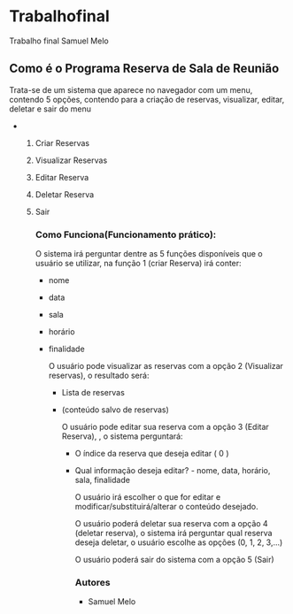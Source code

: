 # Trabalhofinal
Trabalho final Samuel Melo

## Como é o Programa Reserva de Sala de Reunião
 Trata-se de um sistema que aparece no navegador com um menu, contendo 5 opções, contendo para a criação de reservas, visualizar, editar, deletar e sair do menu
- 1. Criar Reservas
  2. Visualizar Reservas
  3. Editar Reserva
  4. Deletar Reserva
  5. Sair
 
     ### Como Funciona(Funcionamento prático):
     O sistema irá perguntar dentre as 5 funções disponíveis que o usuário se utilizar, na função 1 (criar Reserva) irá conter:
     - nome
     - data
     - sala
     - horário
     - finalidade

       O usuário pode visualizar as reservas com a opção 2 (Visualizar reservas), o resultado será:
       - Lista de reservas
       - (conteúdo salvo de reservas)
      
         O usuário pode editar sua reserva com a opção 3 (Editar Reserva), , o sistema perguntará:
         - O índice da reserva que deseja editar ( 0 )
         - Qual informação deseja editar? - nome, data, horário, sala, finalidade
        
           O usuário irá escolher o que for editar e modificar/substituirá/alterar o conteúdo desejado.

           O usuário poderá deletar sua reserva com a opção 4 (deletar reserva), o sistema irá perguntar qual reserva deseja deletar, o usuário escolhe as opções (0, 1, 2, 3,...)

           O usuário poderá sair do sistema com a opção 5 (Sair)

           ### Autores
           - Samuel Melo
